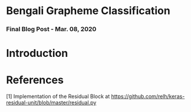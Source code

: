 # Bengali Grapheme Classification
### Final Blog Post  -  Mar. 08, 2020

# Introduction

# References

[1] Implementation of the Residual Block at https://github.com/relh/keras-residual-unit/blob/master/residual.py
